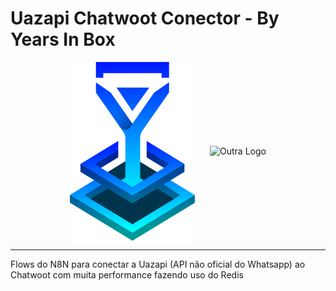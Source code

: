 # Uazapi Chatwoot Conector - By Years In Box

<div style="text-align: center;">
  <img src="./.github/assets/Logo Years In Box.png" width="200" alt="Logo Years In Box" style="margin-right: 20px; vertical-align: middle;"/>
  <img src="./caminho/para/sua/n8n logo.png" width="200" alt="Outra Logo" style="vertical-align: middle;"/>
</div>

---

Flows do N8N para conectar a Uazapi (API não oficial do Whatsapp) ao Chatwoot com muita performance fazendo uso do Redis
